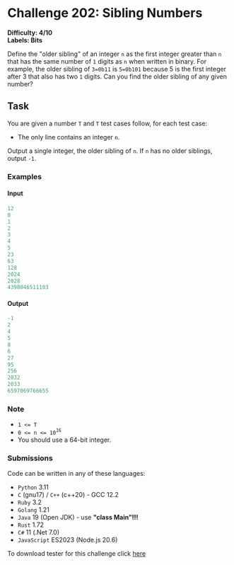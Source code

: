 # Challenge 202: Sibling Numbers

**Difficulty: 4/10  
Labels: Bits**

Define the "older sibling" of an integer `n` as the first integer greater than `n` that has the same number of `1` digits as `n` when written in binary. For example, the older sibling of `3=0b11` is `5=0b101` because 5 is the first integer after 3 that also has two `1` digits. Can you find the older sibling of any given number?

## Task

You are given a number `T` and `T` test cases follow, for each test case:

- The only line contains an integer `n`.

Output a single integer, the older sibling of `n`. If `n` has no older siblings, output `-1`.

### Examples

#### Input

```rust
12
0
1
2
3
4
5
23
63
128
2024
2028
4398046511103
```

#### Output

```rust
-1
2
4
5
8
6
27
95
256
2032
2033
6597069766655
```

### Note

- `1 <= T`
- `0 <= n <= 10`<sup>`16`</sup>
- You should use a 64-bit integer.

### Submissions

Code can be written in any of these languages:

- `Python` 3.11
- `C` (gnu17) / `C++` (c++20) - GCC 12.2
- `Ruby` 3.2
- `Golang` 1.21
- `Java` 19 (Open JDK) - use **"class Main"!!!**
- `Rust` 1.72
- `C#` 11 (.Net 7.0)
- `JavaScript` ES2023 (Node.js 20.6)

To download tester for this challenge click [here](https://downgit.github.io/#/home?url=https://github.com/Pomroka/TWT_Challenges_Tester/tree/main/Challenge_202)
